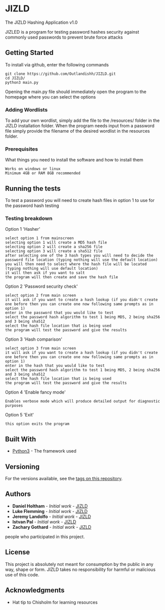 # JIZLD
 The JIZLD Hashing Application v1.0

JIZLED is a program for testing password hashes security against commonly used passwords to prevent brute force attacks

## Getting Started
To install via github, enter the following commands
```
git clone https://github.com/Outlandishh/JIZLD.git
cd JIZLD/
python3 main.py
```

Opening the main.py file should immediately open the program to the homepage where you can select the options

### Adding Wordlists

To add your own wordlist, simply add the file to the /resources/ folder in the JIZLD installation folder. When the program needs input from a password file simply provide the filename of the desired wordlist in the resources folder.

### Prerequisites

What things you need to install the software and how to install them

```
Works on windows or linux
Minimum 4GB or RAM 8GB recommended

```

## Running the tests

To test a password you will need to create hash files in option 1 to use for the password hash testing 

### Testing breakdown

Option 1 'Hasher'

```
select option 1 from mainscreen
selecting option 1 will create a MD5 hash file
selecting option 2 will create a sha256 file
selecting option 3 will create a sha512 file
after selecting one of the 3 hash types you will need to decide the password file location (typing nothing will use the default location)
you will then need to select where the hash file will be located (typing nothing will use default location)
it will then ask if you want to salt
the program will then create and save the hash file
```

Option 2 'Password security check'

```
select option 2 from main screen
it will ask if you want to create a hash lookup (if you didn't create one before then you can create one now following same prompts as in option 1)
enter in the password that you would like to test
select the password hash algorithm to test 1 being MD5, 2 being sha256 and 3 being sha512
select the hash file location that is being used
the program will test the password and give the results
```

Option 3 'Hash comparison'

```
select option 3 from main screen
it will ask if you want to create a hash lookup (if you didn't create one before then you can create one now following same prompts as in option 1)
enter in the hash that you would like to test
select the password hash algorithm to test 1 being MD5, 2 being sha256 and 3 being sha512
select the hash file location that is being used
the program will test the password and give the results
```

Option 4 'Enable fancy mode'

```
Enables verbose mode which will produce detailed output for diagnostic purposes
```

Option 5 'Exit'

```
this option exits the program
```


## Built With

* [Python3](https://www.python.org/download/releases/3.0/) - The framework used


## Versioning

For the versions available, see the [tags on this repository](https://github.com/your/project/tags). 

## Authors

* **Daniel Holtham** - *Initial work* - [JIZLD](https://JIZLD.com/DH)
* **Luke Flemming** - *Initial work* - [JIZLD](https://JIZLD.com/LF)
* **Jeremy Landolfo** - *Initial work* - [JIZLD](https://JIZLD.com/JL)
* **Istvan Pal** - *Initial work* - [JIZLD](https://JIZLD.com/IP)
* **Zachary Gothard** - *Initial work* - [JIZLD](https://JIZLD.com/ZG)

people who participated in this project.

## License

This project is absolutely not meant for consumption by the public in any way, shape or form. 
JIZLD takes no responsibility for harmful or malicious use of this code.

## Acknowledgments

* Hat tip to Chisholm for learning resources
